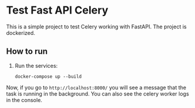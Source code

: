 # Test Fast API Celery

This is a simple project to test Celery working with FastAPI. The project is dockerized.

## How to run
1. Run the services:
    ```
    docker-compose up --build
    ```

Now, if you go to `http://localhost:8000/` you will see a message that the task is running in the background. You can also see the celery worker logs in the console.